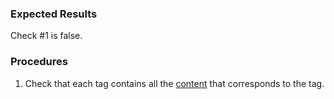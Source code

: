 ### Expected Results

Check #&#x2060;1 is false.
### Procedures
 1. Check that each tag contains all the [content](https://www.pdfa.org/glossary-of-accessibility-terminology-in-pdf/#c) that corresponds to the tag.
